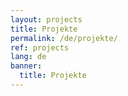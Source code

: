 ```yaml
---
layout: projects
title: Projekte
permalink: /de/projekte/
ref: projects
lang: de
banner:
  title: Projekte
---
```

